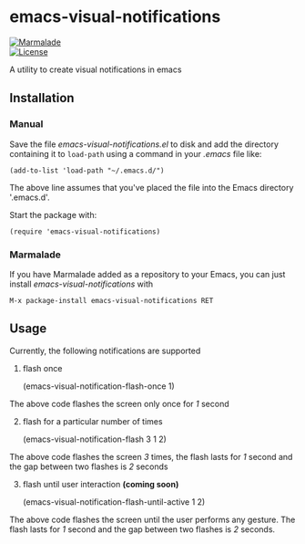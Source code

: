 # emacs-visual-notifications

[![Marmalade](https://img.shields.io/badge/marmalade-available-8A2A8B.svg)](https://marmalade-repo.org/packages/emacs-visual-notifications)  
[![License](https://img.shields.io/badge/LICENSE-GPL%20v3.0-blue.svg)](https://www.gnu.org/licenses/gpl.html)

A utility to create visual notifications in emacs

## Installation

### Manual

Save the file *emacs-visual-notifications.el* to disk and add the directory containing it to `load-path` using a command in your *.emacs* file like:

    (add-to-list 'load-path "~/.emacs.d/")

The above line assumes that you've placed the file into the Emacs directory '.emacs.d'.

Start the package with:

    (require 'emacs-visual-notifications)

### Marmalade

If you have Marmalade added as a repository to your Emacs, you can just install *emacs-visual-notifications* with

    M-x package-install emacs-visual-notifications RET

## Usage

Currently, the following notifications are supported

1. flash once

    (emacs-visual-notification-flash-once 1)

The above code flashes the screen only once for *1* second

2. flash for a particular number of times

    (emacs-visual-notification-flash 3
        1
        2)

The above code flashes the screen *3* times, the flash lasts for *1* second and the gap between two flashes is *2* seconds

3. flash until user interaction **(coming soon)**

    (emacs-visual-notification-flash-until-active 1
        2)

The above code flashes the screen until the user performs any gesture. The flash lasts for *1* second and the gap between two flashes is *2* seconds.
